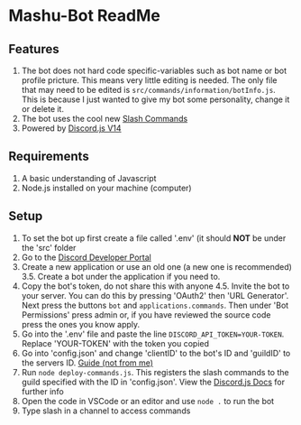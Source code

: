 # Mashu-Bot ReadMe

## Features
  1. The bot does not hard code specific-variables such as bot name or bot profile pricture. This means very little editing is needed. The only file that may        need to be edited is ```src/commands/information/botInfo.js```. This is because I just wanted to give my bot some personality, change it or delete it.
  2. The bot uses the cool new [Slash Commands](https://support.discord.com/hc/en-us/articles/1500000368501-Slash-Commands-FAQ)
  3. Powered by [Discord.js V14](https://discord.js.org/#/)


## Requirements
  1. A basic understanding of Javascript
  2. Node.js installed on your machine (computer)

## Setup
  1. To set the bot up first create a file called '.env'  (it should **NOT** be under the 'src' folder
  2. Go to the [Discord Developer Portal](https://discord.com/developers/applications)
  3. Create a new application or use an old one (a new one is recommended)
      3.5. Create a bot under the application if you need to. 
  4. Copy the bot's token, do not share this with anyone
      4.5. Invite the bot to your server. You can do this by pressing 'OAuth2' then 'URL Generator'. Next press the buttons ```bot``` and ```applications.commands```. Then under 'Bot Permissions' press admin or, if you have reviewed the source code press the ones you know apply.
  5. Go into the '.env' file and paste the line ```DISCORD_API_TOKEN=YOUR-TOKEN```. Replace 'YOUR-TOKEN' with the token you copied
  6. Go into 'config.json' and change 'clientID' to the bot's ID and 'guildID' to the servers ID. [Guide (not from me)](https://www.youtube.com/watch?v=NLWtSHWKbAI)
  7. Run ```node deploy-commands.js```. This registers the slash commands to the guild specified with the ID in 'config.json'. View the [Discord.js Docs](https://discordjs.guide/creating-your-bot/command-deployment.html#command-registration) for further info
  8. Open the code in VSCode or an editor and use ```node .``` to run the bot
  9. Type slash in a channel to access commands

